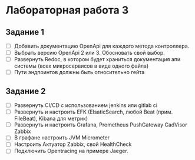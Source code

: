# Лабораторная работа 3

## Задание 1
- [ ] Добавить документацию OpenApi для каждого метода контроллера.
- [ ] Выбрать версию OpenApi 2 или 3. Обосновать свой выбор.
- [ ] Развернуть Redoc, в котором будет храниться документация апи системы (всех микросервисов в виде одного файла)
- [ ] Пути эндпоинтов должны быть относительно гейта

## Задание 2

- [ ] Развернуть CI/CD с использованием jenkins или gitlab ci
- [ ] Развернуть и настроить EFK (ElsaticSearch, любой Beat (прим. FileBeat), Kibana для метрик)
- [ ] Развернуть и настроить Grafana, Prometheus PushGateway CadVisor Zabbix
- [ ] В графане настроить JVM Micrometer
- [ ] Настроить Актуатор Zabbix, свой HealthCheck
- [ ] Подключить Opentracing на примере Jaeger.
